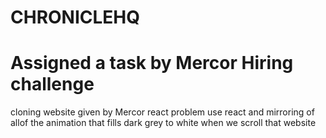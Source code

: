 # CHRONICLEHQ
# Assigned a task by Mercor Hiring challenge    

  cloning website given by Mercor react problem use react and mirroring of allof the animation that fills dark grey to white when we scroll that website
